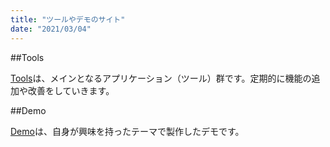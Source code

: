 ```yaml
---
title: "ツールやデモのサイト"
date: "2021/03/04"
---
```


##Tools

[Tools](/tools/)は、メインとなるアプリケーション（ツール）群です。定期的に機能の追加や改善をしていきます。

##Demo

[Demo](/demo/)は、自身が興味を持ったテーマで製作したデモです。

